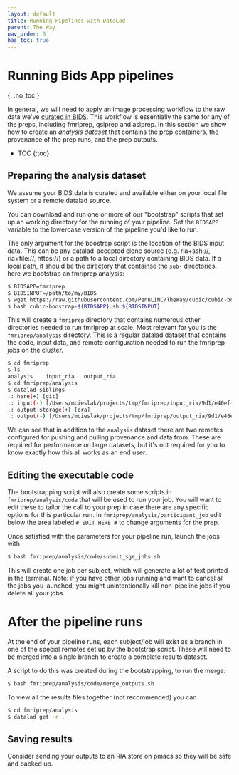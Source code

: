 ```yaml
---
layout: default
title: Running Pipelines with DataLad
parent: The Way
nav_order: 3
has_toc: true
---
```


# Running Bids App pipelines
{: .no_toc }

In general, we will need to apply an image processing workflow to the raw
data we've
[curated in BIDS](/docs/TheWay/CuratingBIDSonDisk#curating-bids-datasets).
This workflow is essentially the same for any of the preps, including
fmriprep, qsiprep and aslprep. In this section we show how to create an
*analysis dataset* that contains the prep containers, the provenance of the
prep runs, and the prep outputs.



* TOC
{:toc}

## Preparing the analysis dataset

We assume your BIDS data is curated and available either on your local file system
or a remote datalad source.

You can download and run one or more of our "bootstrap" scripts that set up an
working directory for the running of your pipeline. Set the `BIDSAPP` variable
to the lowercase version of the pipeline you'd like to run.

The only argument for the boostrap script is the location of the BIDS input
data. This can be any datalad-accepted clone source (e.g. ria+ssh://,
ria+file://, https://) or a path to a local directory containing BIDS data.
If a local path, it should be the directory that containse the `sub-`
directories. here we bootstrap an fmriprep analysis:

```bash
$ BIDSAPP=fmriprep
$ BIDSINPUT=/path/to/my/BIDS
$ wget https://raw.githubusercontent.com/PennLINC/TheWay/cubic/cubic-bootstrap-${BIDSAPP}.sh
$ bash cubic-boostrap-${BIDSAPP}.sh ${BIDSINPUT}
```

This will create a `fmriprep` directory that contains numerous other
directories needed to run fmriprep at scale. Most relevant for you is the
`fmriprep/analysis` directory. This is a regular datalad dataset that
contains the code, input data, and remote configuration needed to run the
fmriprep jobs on the cluster.

```bash
$ cd fmriprep
$ ls
analysis	input_ria	output_ria
$ cd fmriprep/analysis
$ datalad siblings
.: here(+) [git]
.: input(-) [/Users/mcieslak/projects/tmp/fmriprep/input_ria/9d1/e46ef-27a2-400c-84da-7ea466afd3e7 (git)]
.: output-storage(+) [ora]
.: output(-) [/Users/mcieslak/projects/tmp/fmriprep/output_ria/9d1/e46ef-27a2-400c-84da-7ea466afd3e7 (git)]
```

We can see that in addition to the `analysis` dataset there are two remotes
configured for pushing and pulling provenance and data from. These are
required for performance on large datasets, but it's not required for you to
know exactly how this all works as an end user.

## Editing the executable code

The bootstrapping script will also create some scripts in
`fmriprep/analysis/code` that will be used to run your job. You will want to
edit these to tailor the call to your prep in case there are any specific
options for this particular run. In `fmriprep/analysis/participant_job` edit
below the area labeled `# EDIT HERE #` to change arguments for the prep.

Once satisfied with the parameters for your pipeline run, launch the jobs with

```bash
$ bash fmriprep/analysis/code/submit_sge_jobs.sh
```

This will create one job per subject, which will generate a lot of text printed
in the terminal. Note: if you have other jobs running and want to cancel all
the jobs you launched, you might unintentionally kill non-pipeline jobs if
you delete all your jobs.

# After the pipeline runs

At the end of your pipeline runs, each subject/job will exist as a branch in
one of the special remotes set up by the bootstrap script. These will need to
be merged into a single branch to create a complete results dataset.

A script to do this was created during the bootstrapping, to run the merge:

```bash
$ bash fmriprep/analysis/code/merge_outputs.sh
```

To view all the results files together (not recommended) you can

```bash
$ cd fmriprep/analysis
$ datalad get -r .
```

## Saving results

Consider sending your outputs to an RIA store on pmacs so they will be
safe and backed up.